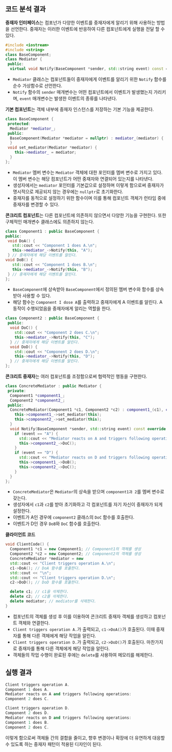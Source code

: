 ## 코드 분석 결과
**중재자 인터페이스**는 컴포넌가 다양한 이벤트를 중재자에게 알리기 위해 사용하는 방법을 선언한다. 중재자는 이러한 이벤트에 반응하여 다른 컴포넌트에게 실행을 전달 할 수 있다. 
```C++
#include <iostream>
#include <string>
class BaseComponent;
class Mediator {
 public:
  virtual void Notify(BaseComponent *sender, std::string event) const = 0;
```
* ```Mediator``` 클래스는 컴포넌트들이 중재자에게 이벤트를 알리기 위한 ```Notify``` 함수를 순수 가상함수로 선언한다.
* ```Notify``` 함수의 ```sender``` 매개변수는 어떤 컴포넌트에서 이벤트가 발생했는지 가리키며, ```event``` 매개변수는 발생한 이벤트의 종류를 나타낸다.

 **기본 컴포넌트**는 객체 내부에 중재자 인스턴스를 저장하는 기본 기능을 제공한다.
```C++
class BaseComponent {
 protected:
  Mediator *mediator_;
 public:
  BaseComponent(Mediator *mediator = nullptr) : mediator_(mediator) {
  }
 void set_mediator(Mediator *mediator) {
    this->mediator_ = mediator;
  }
};
```
* ```Mediator``` 멤버 변수는 ```Mediator``` 객체에 대한 포인터를 멤버 변수로 가지고 있다. 이 멤버 변수는 해당 컴포넌트가 어떤 중재자와 연결되어 있는지를 나타낸다.
* 생성자에서는 ```mediator``` 포인터를 기본값으로 설정하며 이렇게 함으로써 중재자가 명시적으로 제공되지 않는 경우에는 ```nullptr```로 초기화한다.
* 중재자를 동적으로 설정하기 위한 함수이며 이를 통해 컴포넌트 객체가 런타임 중에 중재자를 변경할 수 있다.

 **콘크리트 컴포넌트**는 다른 컴포넌트에 의존하지 않으면서 다양한 기능을 구현한다. 또한 구체적인 매개변수 클래스에도 의존하지 않는다.
 ```C++
class Component1 : public BaseComponent {
 public:
  void DoA() {
    std::cout << "Component 1 does A.\n";
    this->mediator_->Notify(this, "A");
  } // 중재자에게 해당 이벤트를 알린다.
 void DoB() {
    std::cout << "Component 1 does B.\n";
    this->mediator_->Notify(this, "B");
  } // 중재자에게 해당 이벤트를 알린다.
};
```
* ```BaseComponent```에 상속받아 ```BaseComponent```에서 정의된 멤버 변수와 함수를 상속받아 사용할 수 있다.
* 해당 함수는 ```Component I dose A```를 출력하고 중재자에게 A 이벤트를 알린다. A 동작이 수행되었음을 중재자에게 알리는 역할을 한다.
```C++
class Component2 : public BaseComponent {
 public:
  void DoC() {
    std::cout << "Component 2 does C.\n";
    this->mediator_->Notify(this, "C");
  } // 중재자에게 해당 이벤트를 알린다.
  void DoD() {
    std::cout << "Component 2 does D.\n";
    this->mediator_->Notify(this, "D");
  } // 중재자에게 해당 이벤트를 알린다.
};
```

 **콘크리트 중재자**는 여러 컴포넌트를 조정함으로써 협력적인 행동을 구현한다.
```C++
class ConcreteMediator : public Mediator {
 private:
  Component1 *component1_;
  Component2 *component2_;
 public:
  ConcreteMediator(Component1 *c1, Component2 *c2) : component1_(c1), component2_(c2) {
    this->component1_->set_mediator(this);
    this->component2_->set_mediator(this);
  } 
  void Notify(BaseComponent *sender, std::string event) const override {
    if (event == "A") {
      std::cout << "Mediator reacts on A and triggers following operations:\n";
      this->component2_->DoC();
    } 
    if (event == "D") {
      std::cout << "Mediator reacts on D and triggers following operations:\n";
      this->component1_->DoB();
      this->component2_->DoC();
    } 
  }
};
```
* ```ConcreteMediator```은 ```Mediator```의 상속을 받으며 ```component1과 2```를 멤버 변수로 갖는다.
* 생성자에서 ```c1```과 ```c2```를 받아 초기화하고 각 컴포넌트를 자기 자신이 중재자가 되게 설정한다.
* 이벤트가 A인 경우에 ```component2``` 클래스의 ```DoC``` 함수를 호출한다.
* 이벤트가 D인 경우 ```DoB```와 ```DoC``` 함수를 호출한다.

**클라이언트 코드**
```C++
void ClientCode() {
  Component1 *c1 = new Component1; // Component1의 객체를 생성
  Component2 *c2 = new Component2; // Component2의 객체를 생성
  ConcreteMediator *mediator = new
  std::cout << "Client triggers operation A.\n";
  c1->DoA(); // DoA 함수를 호출한다.
  std::cout << "\n";
  std::cout << "Client triggers operation D.\n";
  c2->DoD(); // DoD 함수를 호출한다.

  delete c1; // c1을 삭제한다.
  delete c2; // c2를 삭제한다.
  delete mediator; // mediator를 삭제한다.
}
```
* 컴포넌트의 객체를 생성 후 이를 이용하여 콘크리트 중재자 객체를 생성하고 컴포넌트 객체와 연결한다.
* ```Client triggers operation A.```가 출력되고, ```c1->DoA()```가 호출된다. 이때 중재자를 통해 다른 객체에게 해당 작업을 알린다.
* ```Client triggers operation D.```가 출력되고, ```c2->DoD()```가 호출된다. 마찬가지로 중재자를 통해 다른 객체에게 해당 작업을 알린다.
* 객체들의 작업 수행이 완료된 후에는 ```delete```를 사용하여 메모리를 해제한다.

## 실행 결과
```C++
Client triggers operation A.
Component 1 does A.
Mediator reacts on A and triggers following operations:
Component 2 does C.

Client triggers operation D.
Component 2 does D.
Mediator reacts on D and triggers following operations:
Component 1 does B.
Component 2 does C.
```
이렇게 함으로써 객체들 간의 결합을 줄이고, 향후 변경이나 확장에 더 유연하게 대응할 수 있도록 하는 중재자 패턴이 적용된 디자인이 된다.
